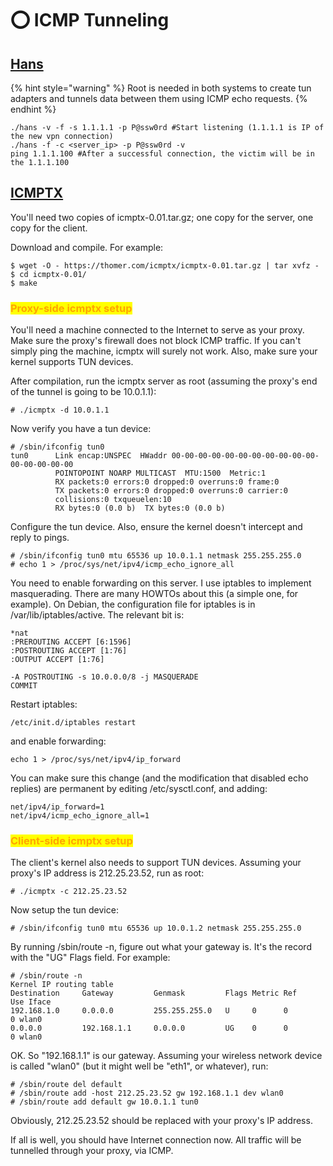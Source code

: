 # ⭕ ICMP Tunneling

## [Hans](https://github.com/albertzak/hanstunnel%E2%80%8B)

{% hint style="warning" %}
Root is needed in both systems to create tun adapters and tunnels data between them using ICMP echo requests.
{% endhint %}

```
./hans -v -f -s 1.1.1.1 -p P@ssw0rd #Start listening (1.1.1.1 is IP of the new vpn connection)
./hans -f -c <server_ip> -p P@ssw0rd -v
ping 1.1.1.100 #After a successful connection, the victim will be in the 1.1.1.100
```

## [ICMPTX](https://thomer.com/icmptx/icmptx-0.01.tar.gz)

You'll need two copies of icmptx-0.01.tar.gz; one copy for the server, one copy for the client.

Download and compile. For example:

```
$ wget -O - https://thomer.com/icmptx/icmptx-0.01.tar.gz | tar xvfz -
$ cd icmptx-0.01/
$ make
```

### <mark style="color:orange;">Proxy-side icmptx setup</mark>

You'll need a machine connected to the Internet to serve as your proxy. Make sure the proxy's firewall does not block ICMP traffic. If you can't simply ping the machine, icmptx will surely not work. Also, make sure your kernel supports TUN devices.

After compilation, run the icmptx server as root (assuming the proxy's end of the tunnel is going to be 10.0.1.1):

```
# ./icmptx -d 10.0.1.1
```

Now verify you have a tun device:

```
# /sbin/ifconfig tun0
tun0      Link encap:UNSPEC  HWaddr 00-00-00-00-00-00-00-00-00-00-00-00-00-00-00-00
          POINTOPOINT NOARP MULTICAST  MTU:1500  Metric:1
          RX packets:0 errors:0 dropped:0 overruns:0 frame:0
          TX packets:0 errors:0 dropped:0 overruns:0 carrier:0
          collisions:0 txqueuelen:10
          RX bytes:0 (0.0 b)  TX bytes:0 (0.0 b)
```

Configure the tun device. Also, ensure the kernel doesn't intercept and reply to pings.

```
# /sbin/ifconfig tun0 mtu 65536 up 10.0.1.1 netmask 255.255.255.0 
# echo 1 > /proc/sys/net/ipv4/icmp_echo_ignore_all
```

You need to enable forwarding on this server. I use iptables to implement masquerading. There are many HOWTOs about this (a simple one, for example). On Debian, the configuration file for iptables is in /var/lib/iptables/active. The relevant bit is:

```
*nat
:PREROUTING ACCEPT [6:1596]
:POSTROUTING ACCEPT [1:76]
:OUTPUT ACCEPT [1:76]

-A POSTROUTING -s 10.0.0.0/8 -j MASQUERADE
COMMIT
```

Restart iptables:

```
/etc/init.d/iptables restart
```

and enable forwarding:

```
echo 1 > /proc/sys/net/ipv4/ip_forward
```

You can make sure this change (and the modification that disabled echo replies) are permanent by editing /etc/sysctl.conf, and adding:

```
net/ipv4/ip_forward=1
net/ipv4/icmp_echo_ignore_all=1
```

### <mark style="color:orange;">Client-side icmptx setup</mark>

The client's kernel also needs to support TUN devices. Assuming your proxy's IP address is 212.25.23.52, run as root:

```
# ./icmptx -c 212.25.23.52
```

Now setup the tun device:

```
# /sbin/ifconfig tun0 mtu 65536 up 10.0.1.2 netmask 255.255.255.0
```

By running /sbin/route -n, figure out what your gateway is. It's the record with the "UG" Flags field. For example:

```
# /sbin/route -n
Kernel IP routing table
Destination     Gateway         Genmask         Flags Metric Ref    Use Iface
192.168.1.0     0.0.0.0         255.255.255.0   U     0      0        0 wlan0
0.0.0.0         192.168.1.1     0.0.0.0         UG    0      0        0 wlan0
```

OK. So "192.168.1.1" is our gateway. Assuming your wireless network device is called "wlan0" (but it might well be "eth1", or whatever), run:

```
# /sbin/route del default
# /sbin/route add -host 212.25.23.52 gw 192.168.1.1 dev wlan0
# /sbin/route add default gw 10.0.1.1 tun0
```

Obviously, 212.25.23.52 should be replaced with your proxy's IP address.

If all is well, you should have Internet connection now. All traffic will be tunnelled through your proxy, via ICMP.

